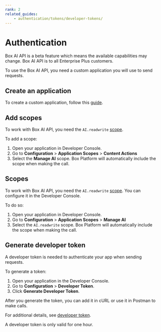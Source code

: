 ```yaml
---
rank: 2
related_guides:
    - authentication/tokens/developer-tokens/
---
```


# Authentication

<Message type="notice">
Box AI API is a beta feature which means the
available capabilities may change.
Box AI API is to all Enterprise Plus customers.
</Message>

To use the Box AI API, you need a custom application you will use to send requests.

## Create an application

To create a custom application, follow this [guide][createapps].

## Add scopes

To work with Box AI API, you need the
`AI.readwrite` [scope][scope].

To add a scope:

1. Open your application in Developer Console.
1. Go to **Configuration** > **Application Scopes** > **Content Actions**
1. Select the **Manage AI** scope. Box Platform will
   automatically include the scope when making the call.
## Scopes

To work with Box AI API, you need the
`AI.readwrite` [scope][scope]. You can
configure it in the Developer Console.

To do so:

1. Open your application in Developer Console.
1. Go to **Configuration** > **Application Scopes** > **Manage AI**
1. Select the `AI.readwrite` scope. Box Platform will
   automatically include the scope when making the call.

## Generate developer token

A developer token is needed to authenticate your app when sending requests. 

To generate a token:


1. Open your application in the Developer Console.
2. Go to **Configuration** > **Developer Token**.
3. Click **Generate Developer Token**.

After you generate the token, you can add it in cURL or use it in Postman to make calls.

For additional details, see [developer token][token].

<Message type="notice">
A developer token is only valid for one hour.
</Message>


[token]: g://authentication/tokens/developer-tokens/
[scope]: g://api-calls/permissions-and-errors/scopes/
[oauthscopes]: g://api-calls/permissions-and-errors/scopes/#scopes-oauth-2-authorization
[createapps]: g://applications/app-types/custom-apps/